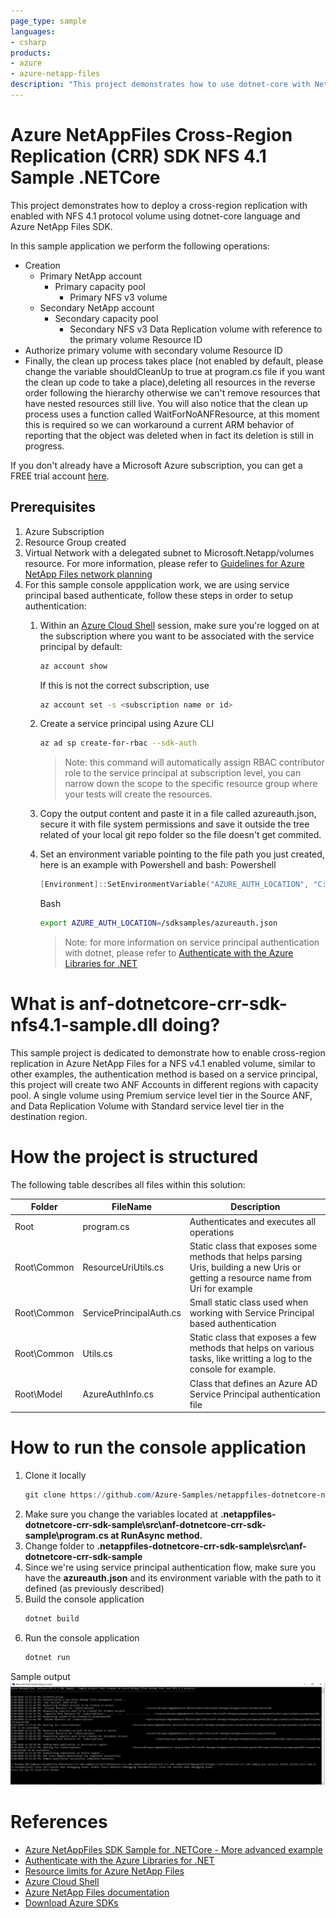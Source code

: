 ```yaml
---
page_type: sample
languages:
- csharp
products:
- azure
- azure-netapp-files
description: "This project demonstrates how to use dotnet-core with NetApp Files SDK for Microsoft.NetApp resource provider to deploy a cross-region replication  for NFS 4.1 Volume."
---
```


# Azure NetAppFiles Cross-Region Replication (CRR) SDK NFS 4.1 Sample .NETCore 

This project demonstrates how to deploy a cross-region replication with enabled with NFS 4.1 protocol volume using dotnet-core language and Azure NetApp Files SDK.

In this sample application we perform the following operations:

* Creation
  * Primary NetApp account
    * Primary capacity pool
      * Primary NFS v3 volume
  * Secondary NetApp account
    * Secondary capacity pool
      * Secondary NFS v3 Data Replication volume with reference to the primary volume Resource ID
* Authorize primary volume with secondary volume Resource ID
* Finally, the clean up process takes place (not enabled by default, please change the variable shouldCleanUp to true at program.cs file if you want the clean up code to take a place),deleting all resources in the reverse order following the hierarchy otherwise we can't remove resources that have nested resources still live. You will also notice that the clean up process uses a function called WaitForNoANFResource, at this moment this is required so we can workaround a current ARM behavior of reporting that the object was deleted when in fact its deletion is still in progress.
 

If you don't already have a Microsoft Azure subscription, you can get a FREE trial account [here](http://go.microsoft.com/fwlink/?LinkId=330212).

## Prerequisites

1. Azure Subscription
1. Resource Group created
1. Virtual Network with a delegated subnet to Microsoft.Netapp/volumes resource. For more information, please refer to [Guidelines for Azure NetApp Files network planning](https://docs.microsoft.com/en-us/azure/azure-netapp-files/azure-netapp-files-network-topologies)
1. For this sample console appplication work, we are using service principal based  authenticate, follow these steps in order to setup authentication:
    1. Within an [Azure Cloud Shell](https://docs.microsoft.com/en-us/azure/cloud-shell/quickstart) session, make sure you're logged on at the subscription where you want to be associated with the service principal by default:
        ```bash
        az account show
        ```
        If this is not the correct subscription, use             
          ```bash
         az account set -s <subscription name or id>  
         ```
    1. Create a service principal using Azure CLI
        ```bash
        az ad sp create-for-rbac --sdk-auth
        ```

        >Note: this command will automatically assign RBAC contributor role to the service principal at subscription level, you can narrow down the scope to the specific resource group where your tests will create the resources.

    1. Copy the output content and paste it in a file called azureauth.json, secure it with file system permissions and save it outside the tree related of your 	local git repo folder so the file doesn't get commited. 
    1. Set an environment variable pointing to the file path you just created, here is an example with Powershell and bash:
        Powershell 
        ```powershell
       [Environment]::SetEnvironmentVariable("AZURE_AUTH_LOCATION", "C:\sdksample\azureauth.json", "User")
       ```
        Bash
        ```bash
        export AZURE_AUTH_LOCATION=/sdksamples/azureauth.json
        ``` 

        >Note: for more information on service principal authentication with dotnet, please refer to [Authenticate with the Azure Libraries for .NET](https://docs.microsoft.com/en-us/dotnet/azure/dotnet-sdk-azure-authenticate?view=azure-dotnet)

# What is anf-dotnetcore-crr-sdk-nfs4.1-sample.dll doing? 

This sample project is dedicated to demonstrate how to enable cross-region replication in Azure NetApp Files for a NFS v4.1 enabled volume, similar to other examples, the authentication method is based on a service principal, this project will create two ANF Accounts in different regions with capacity pool. A single volume using Premium service level tier in the Source ANF, and Data Replication Volume with Standard service level tier in the destination region. 

# How the project is structured

The following table describes all files within this solution:

| Folder      | FileName                | Description                                                                                                                         |
|-------------|-------------------------|-------------------------------------------------------------------------------------------------------------------------------------|
| Root        | program.cs              | Authenticates and executes all operations                                                                                           |
| Root\Common | ResourceUriUtils.cs     | Static class that exposes some methods that helps parsing Uris, building a new Uris or getting a resource name from Uri for example |
| Root\Common | ServicePrincipalAuth.cs | Small static class used when working with Service Principal based authentication                                                    |
| Root\Common | Utils.cs                | Static class that exposes a few methods that helps on various tasks, like writting a log to the console for example.                |
| Root\Model  | AzureAuthInfo.cs        | Class that defines an Azure AD Service Principal authentication file                                                                |

# How to run the console application

1. Clone it locally
    ```powershell
    git clone https://github.com/Azure-Samples/netappfiles-dotnetcore-nfs4.1-sdk-sample.git
    ```
1. Make sure you change the variables located at **.netappfiles-dotnetcore-crr-sdk-sample\src\anf-dotnetcore-crr-sdk-sample\program.cs at RunAsync method.**
1. Change folder to **.netappfiles-dotnetcore-crr-sdk-sample\src\anf-dotnetcore-crr-sdk-sample**
1. Since we're using service principal authentication flow, make sure you have the **azureauth.json** and its environment variable with the path to it defined (as previously described)
1. Build the console application
    ```powershell
    dotnet build
    ```
1. Run the console application
    ```powershell
    dotnet run
    ```

Sample output
![e2e execution](./media/e2e-execution.png)

# References

* [Azure NetAppFiles SDK Sample for .NETCore - More advanced example](https://docs.microsoft.com/en-us/samples/azure-samples/netappfiles-dotnetcore-sdk-sample/azure-netappfiles-sdk-sample-for-netcore/)
* [Authenticate with the Azure Libraries for .NET](https://docs.microsoft.com/en-us/dotnet/azure/dotnet-sdk-azure-authenticate?view=azure-dotnet)
* [Resource limits for Azure NetApp Files](https://docs.microsoft.com/en-us/azure/azure-netapp-files/azure-netapp-files-resource-limits)
* [Azure Cloud Shell](https://docs.microsoft.com/en-us/azure/cloud-shell/quickstart)
* [Azure NetApp Files documentation](https://docs.microsoft.com/en-us/azure/azure-netapp-files/)
* [Download Azure SDKs](https://azure.microsoft.com/downloads/)
 
